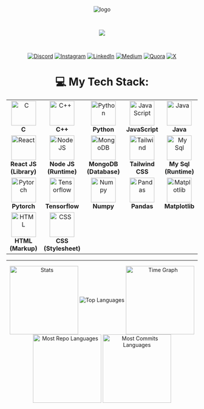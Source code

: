 <div align="center">

![logo](https://github.com/user-attachments/assets/807ccab3-9164-4160-b4c1-2079ea444d18)


<!-- 

# Hey!! This is Pavan

-->

<br>

[![](https://visitcount.itsvg.in/api?id=bPavan16&icon=0&color=1)](https://visitcount.itsvg.in)

<br>

[![Discord](https://img.shields.io/badge/Discord-%237289DA.svg?logo=discord&logoColor=white)](https://discord.gg/pavanb16)
[![Instagram](https://img.shields.io/badge/Instagram-%23E4405F.svg?logo=Instagram&logoColor=white)](https://instagram.com/pavan_b16) 
[![LinkedIn](https://img.shields.io/badge/LinkedIn-%230077B5.svg?logo=linkedin&logoColor=white)](https://linkedin.com/in/pavanb16) 
[![Medium](https://img.shields.io/badge/Medium-12100E?logo=medium&logoColor=white)](https://medium.com/@pavanb16) 
[![Quora](https://img.shields.io/badge/Quora-%23B92B27.svg?logo=Quora&logoColor=white)](https://quora.com/profile/pavanb16) 
[![X](https://img.shields.io/badge/X-black.svg?logo=X&logoColor=white)](https://x.com/pavanb16)

<!--

# 💻 Tech Stack:
![C](https://img.shields.io/badge/c-%2300599C.svg?style=for-the-badge&logo=c&logoColor=white) ![C++](https://img.shields.io/badge/c++-%2300599C.svg?style=for-the-badge&logo=c%2B%2B&logoColor=white) ![C#](https://img.shields.io/badge/c%23-%23239120.svg?style=for-the-badge&logo=csharp&logoColor=white) ![LaTeX](https://img.shields.io/badge/latex-%23008080.svg?style=for-the-badge&logo=latex&logoColor=white) ![TypeScript](https://img.shields.io/badge/typescript-%23007ACC.svg?style=for-the-badge&logo=typescript&logoColor=white) ![PowerShell](https://img.shields.io/badge/PowerShell-%235391FE.svg?style=for-the-badge&logo=powershell&logoColor=white) ![Python](https://img.shields.io/badge/python-3670A0?style=for-the-badge&logo=python&logoColor=ffdd54) ![R](https://img.shields.io/badge/r-%23276DC3.svg?style=for-the-badge&logo=r&logoColor=white) ![Rust](https://img.shields.io/badge/rust-%23000000.svg?style=for-the-badge&logo=rust&logoColor=white) ![HTML5](https://img.shields.io/badge/html5-%23E34F26.svg?style=for-the-badge&logo=html5&logoColor=white) ![Java](https://img.shields.io/badge/java-%23ED8B00.svg?style=for-the-badge&logo=openjdk&logoColor=white) ![JavaScript](https://img.shields.io/badge/javascript-%23323330.svg?style=for-the-badge&logo=javascript&logoColor=%23F7DF1E) ![Go](https://img.shields.io/badge/go-%2300ADD8.svg?style=for-the-badge&logo=go&logoColor=white) ![CSS3](https://img.shields.io/badge/css3-%231572B6.svg?style=for-the-badge&logo=css3&logoColor=white) ![Firebase](https://img.shields.io/badge/firebase-%23039BE5.svg?style=for-the-badge&logo=firebase) ![Vercel](https://img.shields.io/badge/vercel-%23000000.svg?style=for-the-badge&logo=vercel&logoColor=white) ![NodeJS](https://img.shields.io/badge/node.js-6DA55F?style=for-the-badge&logo=node.js&logoColor=white) ![Next JS](https://img.shields.io/badge/Next-black?style=for-the-badge&logo=next.js&logoColor=white) ![Flutter](https://img.shields.io/badge/Flutter-%2302569B.svg?style=for-the-badge&logo=Flutter&logoColor=white) ![Anaconda](https://img.shields.io/badge/Anaconda-%2344A833.svg?style=for-the-badge&logo=anaconda&logoColor=white) ![Django](https://img.shields.io/badge/django-%23092E20.svg?style=for-the-badge&logo=django&logoColor=white) ![Express.js](https://img.shields.io/badge/express.js-%23404d59.svg?style=for-the-badge&logo=express&logoColor=%2361DAFB) ![FastAPI](https://img.shields.io/badge/FastAPI-005571?style=for-the-badge&logo=fastapi) ![Flask](https://img.shields.io/badge/flask-%23000.svg?style=for-the-badge&logo=flask&logoColor=white) ![Bootstrap](https://img.shields.io/badge/bootstrap-%238511FA.svg?style=for-the-badge&logo=bootstrap&logoColor=white) ![Chakra](https://img.shields.io/badge/chakra-%234ED1C5.svg?style=for-the-badge&logo=chakraui&logoColor=white) ![TailwindCSS](https://img.shields.io/badge/tailwindcss-%2338B2AC.svg?style=for-the-badge&logo=tailwind-css&logoColor=white) ![DaisyUI](https://img.shields.io/badge/daisyui-5A0EF8?style=for-the-badge&logo=daisyui&logoColor=white) ![NumPy](https://img.shields.io/badge/numpy-%23013243.svg?style=for-the-badge&logo=numpy&logoColor=white) ![Pandas](https://img.shields.io/badge/pandas-%23150458.svg?style=for-the-badge&logo=pandas&logoColor=white) ![Plotly](https://img.shields.io/badge/Plotly-%233F4F75.svg?style=for-the-badge&logo=plotly&logoColor=white) ![PyTorch](https://img.shields.io/badge/PyTorch-%23EE4C2C.svg?style=for-the-badge&logo=PyTorch&logoColor=white) ![scikit-learn](https://img.shields.io/badge/scikit--learn-%23F7931E.svg?style=for-the-badge&logo=scikit-learn&logoColor=white) ![TensorFlow](https://img.shields.io/badge/TensorFlow-%23FF6F00.svg?style=for-the-badge&logo=TensorFlow&logoColor=white) ![Scipy](https://img.shields.io/badge/SciPy-%230C55A5.svg?style=for-the-badge&logo=scipy&logoColor=%white) ![Matplotlib](https://img.shields.io/badge/Matplotlib-%23ffffff.svg?style=for-the-badge&logo=Matplotlib&logoColor=black) ![Keras](https://img.shields.io/badge/Keras-%23D00000.svg?style=for-the-badge&logo=Keras&logoColor=white) ![mlflow](https://img.shields.io/badge/mlflow-%23d9ead3.svg?style=for-the-badge&logo=numpy&logoColor=blue) ![Arduino](https://img.shields.io/badge/-Arduino-00979D?style=for-the-badge&logo=Arduino&logoColor=white) ![Firebase](https://img.shields.io/badge/firebase-a08021?style=for-the-badge&logo=firebase&logoColor=ffcd34) ![MongoDB](https://img.shields.io/badge/MongoDB-%234ea94b.svg?style=for-the-badge&logo=mongodb&logoColor=white) ![MySQL](https://img.shields.io/badge/mysql-4479A1.svg?style=for-the-badge&logo=mysql&logoColor=white) ![Supabase](https://img.shields.io/badge/Supabase-3ECF8E?style=for-the-badge&logo=supabase&logoColor=white) ![SQLite](https://img.shields.io/badge/sqlite-%2307405e.svg?style=for-the-badge&logo=sqlite&logoColor=white) ![Prisma](https://img.shields.io/badge/Prisma-3982CE?style=for-the-badge&logo=Prisma&logoColor=white) ![Redis](https://img.shields.io/badge/redis-%23DD0031.svg?style=for-the-badge&logo=redis&logoColor=white) ![Postgres](https://img.shields.io/badge/postgres-%23316192.svg?style=for-the-badge&logo=postgresql&logoColor=white) ![Appwrite](https://img.shields.io/badge/Appwrite-%23FD366E.svg?style=for-the-badge&logo=appwrite&logoColor=white) ![Canva](https://img.shields.io/badge/Canva-%2300C4CC.svg?style=for-the-badge&logo=Canva&logoColor=white) ![Figma](https://img.shields.io/badge/figma-%23F24E1E.svg?style=for-the-badge&logo=figma&logoColor=white) ![Kubernetes](https://img.shields.io/badge/kubernetes-%23326ce5.svg?style=for-the-badge&logo=kubernetes&logoColor=white) ![Docker](https://img.shields.io/badge/docker-%230db7ed.svg?style=for-the-badge&logo=docker&logoColor=white) ![Postman](https://img.shields.io/badge/Postman-FF6C37?style=for-the-badge&logo=postman&logoColor=white) ![Streamlit](https://img.shields.io/badge/Streamlit-%23FE4B4B.svg?style=for-the-badge&logo=streamlit&logoColor=white) ![Spring](https://img.shields.io/badge/spring-%236DB33F.svg?style=for-the-badge&logo=spring&logoColor=white) ![React Native](https://img.shields.io/badge/react_native-%2320232a.svg?style=for-the-badge&logo=react&logoColor=%2361DAFB) ![React](https://img.shields.io/badge/react-%2320232a.svg?style=for-the-badge&logo=react&logoColor=%2361DAFB) ![Electron.js](https://img.shields.io/badge/Electron-191970?style=for-the-badge&logo=Electron&logoColor=white) ![Jenkins](https://img.shields.io/badge/jenkins-%232C5263.svg?style=for-the-badge&logo=jenkins&logoColor=white) ![Git](https://img.shields.io/badge/git-%23F05033.svg?style=for-the-badge&logo=git&logoColor=white) ![GitHub](https://img.shields.io/badge/github-%23121011.svg?style=for-the-badge&logo=github&logoColor=white) ![GitLab CI](https://img.shields.io/badge/gitlab%20CI-%23181717.svg?style=for-the-badge&logo=gitlab&logoColor=white) ![GitHub Actions](https://img.shields.io/badge/github%20actions-%232671E5.svg?style=for-the-badge&logo=githubactions&logoColor=white)


## 🏆 GitHub Trophies
![](https://github-profile-trophy.vercel.app/?username=bPavan16&theme=gruvbox&no-frame=false&no-bg=true&margin-w=4)


### 🔝 Top Contributed Repo
![](https://github-contributor-stats.vercel.app/api?username=bPavan16&limit=5&theme=great-gatsby&combine_all_yearly_contributions=true)

### ✍️ Random Dev Quote
![](https://quotes-github-readme.vercel.app/api?type=horizontal&theme=dark)

-->

<!--
# ✍️ Quotes 
<div>

  <h3>
    “The problem is not the problem. The problem is your attitude about the problem” 
  </h3>
  <p>
    — <strong>Captain Jack Sparrow</strong>
  </p>
  
  <h3>
    "What are your choices when someone puts a gun to your head?"
    <br/>
    "You take the gun, or you pull out a bigger one. Or, you call their bluff. Or, you do any one of a hundred and forty six other things."
  </h3>
  <p>
    — <strong>Harvey Specter</strong>
  </p>
  
</div>
-->


<h1 align="center">💻 My Tech Stack:</h1>
<table align="center">
<tr>
   <td align="center"><img src="https://cdn.worldvectorlogo.com/logos/c-1.svg" alt="C" width="65" height="65"/><br><b>C </b></td>
   <td align="center"><img src="https://cdn.worldvectorlogo.com/logos/c.svg" alt="C++" width="65" height="65"/><br><b>C++</b></td>
   <td align="center"><img src="https://cdn.worldvectorlogo.com/logos/python-5.svg" alt="Python" width="65" height="65"/><br><b>Python</b></td>
   <td align="center"><img src="https://cdn.worldvectorlogo.com/logos/logo-javascript.svg" alt="JavaScript" width="65" height="65"/><br><b>JavaScript</b></td>
    <td align="center"><img src="https://cdn.worldvectorlogo.com/logos/java-14.svg" alt="Java" width="65" height="65"/><br><b>Java </b></td>
</tr>
<tr>
   <td align="center"><img src="https://cdn.worldvectorlogo.com/logos/react-1.svg" alt="React" width="65" height="65"/><br><b>React JS (Library)</b></td>
   <td align="center"><img src="https://cdn.worldvectorlogo.com/logos/nodejs-icon.svg" alt="NodeJS" width="65" height="65"/><br><b>Node JS (Runtime)</b></td>
   <td align="center"><img src="https://cdn.worldvectorlogo.com/logos/mongodb-icon-1-1.svg" alt="MongoDB" width="65" height="65"/><br><b>MongoDB (Database)</b></td>
     <td align="center"><img src="https://cdn.worldvectorlogo.com/logos/tailwindcss.svg" alt="Tailwind" width="65" height="65"/><br><b>Tailwind CSS</b></td>
      <td align="center"><img src="https://cdn.worldvectorlogo.com/logos/mysql-logo-pure.svg" alt="My Sql" width="65" height="65"/><br><b>My Sql (Runtime)</b></td>
</tr>
<tr>
   <td align="center"><img src="https://cdn.worldvectorlogo.com/logos/pytorch-2.svg" alt="Pytorch" width="65" height="65"/><br><b>Pytorch</b></td>
   <td align="center"><img src="https://cdn.worldvectorlogo.com/logos/tensorflow-2.svg" alt="Tensorflow" width="65" height="65"/><br><b>Tensorflow</b></td>
    <td align="center"><img src="https://cdn.worldvectorlogo.com/logos/numpy.svg" alt="Numpy" width="65" height="65"/><br><b>Numpy</b></td>
   <td align="center"><img src="https://cdn.worldvectorlogo.com/logos/pandas.svg" alt="Pandas" width="65" height="65"/><br><b>Pandas</b></td>
  <td align="center"><img src="https://cdn.worldvectorlogo.com/logos/matplotlib-1.svg" alt="Matplotlib" width="65" height="65"/><br><b>Matplotlib</b></td>
</tr>
<tr align="center">
  <td align="center"><img src="https://cdn.worldvectorlogo.com/logos/html-1.svg" alt="HTML" width="65" height="65"/><br><b>HTML (Markup)</b></td>
  <td align="center"><img src="https://cdn.worldvectorlogo.com/logos/css-3.svg" alt="CSS" width="65" height="65"/><br><b>CSS (Stylesheet)</b></td>
</tr>

  
</table>

<!--

# 📊 GitHub Stats:
![](https://github-readme-stats.vercel.app/api?username=bPavan16&theme=great-gatsby&hide_border=false&include_all_commits=false&count_private=false)<br/>
![](https://github-readme-streak-stats.herokuapp.com/?user=bPavan16&theme=great-gatsby&hide_border=false)<br/>
![](https://github-readme-stats.vercel.app/api/top-langs/?username=bPavan16&theme=great-gatsby&hide_border=false&include_all_commits=false&count_private=false&layout=compact)

-->

</div>

---

<div align="center">
  <img align="center" src="http://github-profile-summary-cards.vercel.app/api/cards/stats?username=bPavan16&theme=radical" height="180em" alt="Stats"/>
  <img align="center" src="https://github-readme-stats.vercel.app/api/top-langs?username=bPavan16&hide_border=true&no-bg=true&no-frame=true&layout=compact&theme=radical&langs_count=8&hide=jupyter%20notebook,css" alt="Top Languages"/>
  
  <img align="center" src="http://github-profile-summary-cards.vercel.app/api/cards/productive-time?username=bPavan16&theme=radical&utcOffset=5.30" height="180em" alt="Time Graph"/>
    <img align="center" src="http://github-profile-summary-cards.vercel.app/api/cards/repos-per-language?username=bPavan16&theme=radical&exclude=html,CSS,Jupyter%20Notebook" height="180em" alt="Most Repo Languages"/>
  <img align="center" src="http://github-profile-summary-cards.vercel.app/api/cards/most-commit-language?username=bPavan16&theme=radical&exclude=html,CSS,Jupyter%20Notebook" height="180em" alt="Most Commits Languages"/>

</div>






